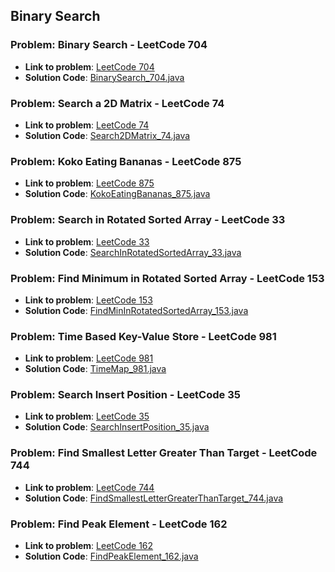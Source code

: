 ## Binary Search

### Problem: Binary Search  - LeetCode 704

- **Link to problem**: [LeetCode 704](https://leetcode.com/problems/binary-search/)
- **Solution Code**: [BinarySearch_704.java](BinarySearch_704.java)

### Problem: Search a 2D Matrix  - LeetCode 74

- **Link to problem**: [LeetCode 74](https://leetcode.com/problems/search-a-2d-matrix/)
- **Solution Code**: [Search2DMatrix_74.java](Search2DMatrix_74.java)

### Problem: Koko Eating Bananas  - LeetCode 875

- **Link to problem**: [LeetCode 875](https://leetcode.com/problems/koko-eating-bananas/)
- **Solution Code**: [KokoEatingBananas_875.java](KokoEatingBananas_875.java)

### Problem: Search in Rotated Sorted Array  - LeetCode 33

- **Link to problem**: [LeetCode 33](https://leetcode.com/problems/search-in-rotated-sorted-array/)
- **Solution Code**: [SearchInRotatedSortedArray_33.java](SearchInRotatedSortedArray_33.java)

### Problem: Find Minimum in Rotated Sorted Array  - LeetCode 153

- **Link to problem**: [LeetCode 153](https://leetcode.com/problems/find-minimum-in-rotated-sorted-array/)
- **Solution Code**: [FindMinInRotatedSortedArray_153.java](FindMinInRotatedSortedArray_153.java)

### Problem: Time Based Key-Value Store  - LeetCode 981

- **Link to problem**: [LeetCode 981](https://leetcode.com/problems/time-based-key-value-store/)
- **Solution Code**: [TimeMap_981.java](TimeMap_981.java)

### Problem: Search Insert Position  - LeetCode 35

- **Link to problem**: [LeetCode 35](https://leetcode.com/problems/search-insert-position/)
- **Solution Code**: [SearchInsertPosition_35.java](SearchInsertPosition_35.java)

### Problem: Find Smallest Letter Greater Than Target  - LeetCode 744

- **Link to problem**: [LeetCode 744](https://leetcode.com/problems/find-smallest-letter-greater-than-target/)
- **Solution Code**: [FindSmallestLetterGreaterThanTarget_744.java](FindSmallestLetterGreaterThanTarget_744.java)

### Problem: Find Peak Element - LeetCode 162

- **Link to problem**: [LeetCode 162](https://leetcode.com/problems/find-peak-element/)
- **Solution Code**: [FindPeakElement_162.java](FindPeakElement_162.java)
